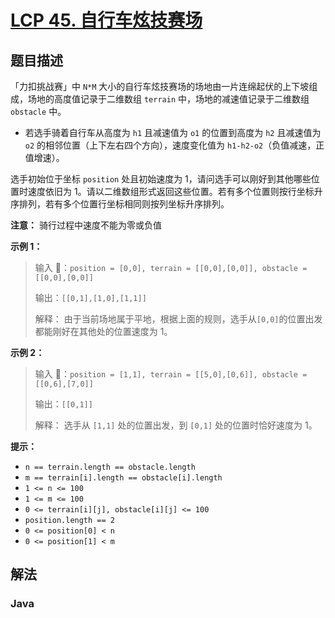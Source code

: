 # [LCP 45. 自行车炫技赛场](https://leetcode.cn/problems/kplEvH)

## 题目描述

<!-- 这里写题目描述 -->

「力扣挑战赛」中 `N*M` 大小的自行车炫技赛场的场地由一片连绵起伏的上下坡组成，场地的高度值记录于二维数组 `terrain` 中，场地的减速值记录于二维数组 `obstacle` 中。

-   若选手骑着自行车从高度为 `h1` 且减速值为 `o1` 的位置到高度为 `h2` 且减速值为 `o2` 的相邻位置（上下左右四个方向），速度变化值为 `h1-h2-o2`（负值减速，正值增速）。

选手初始位于坐标 `position` 处且初始速度为 1，请问选手可以刚好到其他哪些位置时速度依旧为 1。请以二维数组形式返回这些位置。若有多个位置则按行坐标升序排列，若有多个位置行坐标相同则按列坐标升序排列。

**注意：** 骑行过程中速度不能为零或负值

**示例 1：**

> 输入 ：`position = [0,0], terrain = [[0,0],[0,0]], obstacle = [[0,0],[0,0]]`
>
> 输出：`[[0,1],[1,0],[1,1]]`
>
> 解释：
> 由于当前场地属于平地，根据上面的规则，选手从`[0,0]`的位置出发都能刚好在其他处的位置速度为 1。

**示例 2：**

> 输入 ：`position = [1,1], terrain = [[5,0],[0,6]], obstacle = [[0,6],[7,0]]`
>
> 输出：`[[0,1]]`
>
> 解释：
> 选手从 `[1,1]` 处的位置出发，到 `[0,1]` 处的位置时恰好速度为 1。

**提示：**

-   `n == terrain.length == obstacle.length`
-   `m == terrain[i].length == obstacle[i].length`
-   `1 <= n <= 100`
-   `1 <= m <= 100`
-   `0 <= terrain[i][j], obstacle[i][j] <= 100`
-   `position.length == 2`
-   `0 <= position[0] < n`
-   `0 <= position[1] < m`

## 解法

### **Java**

```java

```
